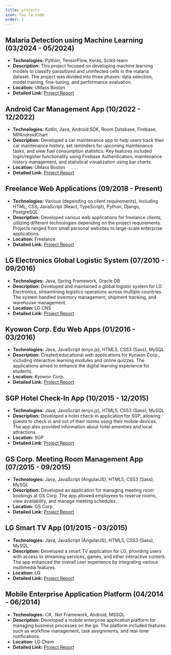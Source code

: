 ```yaml
---
title: projects
icon: fas fa-code
order: 1
---
```


## Malaria Detection using Machine Learning (03/2024 - 05/2024)

- **Technologies:** Python, TensorFlow, Keras, Scikit-learn
- **Description:** This project focused on developing machine learning models to classify parasitized and uninfected cells in the malaria dataset. The project was divided into three phases: data selection, model training, fine-tuning, and performance evaluation.
- **Location:** UMass Boston
- **Detailed Link:** [Project Report](#)

## Android Car Management App (10/2022 - 12/2022)

- **Technologies:** Kotlin, Java, Android SDK, Room Database, Firebase, MPAndroidChart
- **Description:** Developed a car maintenance app to help users track their car maintenance history, set reminders for upcoming maintenance tasks, and view fuel consumption statistics. Key features included login/register functionality using Firebase Authentication, maintenance history management, and statistical visualization using bar charts.
- **Location:** UMass Boston
- **Detailed Link:** [Project Report](/posts/android-car-management-app/)

## Freelance Web Applications (09/2018 - Present)

- **Technologies:** Various (depending on client requirements), including HTML, CSS, JavaScript (React, TypeScript), Python, Django, PostgreSQL
- **Description:** Developed various web applications for freelance clients, utilizing different technologies depending on the project requirements. Projects ranged from small personal websites to large-scale enterprise applications.
- **Location:** Freelance
- **Detailed Link:** [Project Report](#)

## LG Electronics Global Logistic System (07/2010 - 09/2016)

- **Technologies:** Java, Spring Framework, Oracle DB
- **Description:** Developed and maintained a global logistic system for LG Electronics, streamlining logistics operations across multiple countries. The system handled inventory management, shipment tracking, and warehouse management.
- **Location:** LG CNS
- **Detailed Link:** [Project Report](#)

## Kyowon Corp. Edu Web Apps (01/2016 - 03/2016)

- **Technologies:** Java, JavaScript (enyo.js), HTML5, CSS3 (Sass), MySQL
- **Description:** Created educational web applications for Kyowon Corp., including interactive learning modules and online quizzes. The applications aimed to enhance the digital learning experience for students.
- **Location:** Kyowon Corp.
- **Detailed Link:** [Project Report](#)

## SGP Hotel Check-In App (10/2015 - 12/2015)

- **Technologies:** Java, JavaScript (enyo.js), HTML5, CSS3 (Sass), MySQL
- **Description:** Developed a hotel check-in application for SGP, allowing guests to check in and out of their rooms using their mobile devices. The app also provided information about hotel amenities and local attractions.
- **Location:** SGP
- **Detailed Link:** [Project Report](#)

## GS Corp. Meeting Room Management App (07/2015 - 09/2015)

- **Technologies:** Java, JavaScript (AngularJS), HTML5, CSS3 (Sass), MySQL
- **Description:** Developed an application for managing meeting room bookings at GS Corp. The app allowed employees to reserve rooms, view availability, and manage meeting schedules.
- **Location:** GS Corp.
- **Detailed Link:** [Project Report](#)

## LG Smart TV App (01/2015 - 03/2015)

- **Technologies:** Java, JavaScript (AngularJS), HTML5, CSS3 (Sass), MySQL
- **Description:** Developed a smart TV application for LG, providing users with access to streaming services, games, and other interactive content. The app enhanced the overall user experience by integrating various multimedia features.
- **Location:** LG
- **Detailed Link:** [Project Report](#)

## Mobile Enterprise Application Platform (04/2014 - 06/2014)

- **Technologies:** C#, .Net Framework, Android, MSSQL
- **Description:** Developed a mobile enterprise application platform for managing business processes on the go. The platform included features such as workflow management, task assignments, and real-time notifications.
- **Location:** LG Chem
- **Detailed Link:** [Project Report](#)

